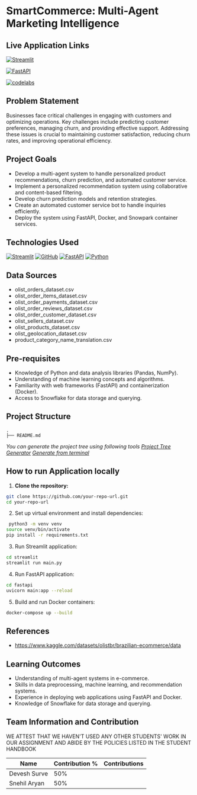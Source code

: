 # SmartCommerce: Multi-Agent Marketing Intelligence

## Live Application Links

[![Streamlit](https://img.shields.io/badge/Streamlit-FF4B4B?style=for-the-badge&logo=Streamlit&logoColor=white)]()

[![FastAPI](https://img.shields.io/badge/FastAPI-009688?style=for-the-badge&logo=FastAPI&logoColor=white)]()

[![codelabs](https://img.shields.io/badge/codelabs-4285F4?style=for-the-badge&logo=codelabs&logoColor=white)]()

## Problem Statement
Businesses face critical challenges in engaging with customers and optimizing operations. Key challenges include predicting customer preferences, managing churn, and providing effective support. Addressing these issues is crucial to maintaining customer satisfaction, reducing churn rates, and improving operational efficiency.

## Project Goals
- Develop a multi-agent system to handle personalized product recommendations, churn prediction, and automated customer service.
- Implement a personalized recommendation system using collaborative and content-based filtering.
- Develop churn prediction models and retention strategies.
- Create an automated customer service bot to handle inquiries efficiently.
- Deploy the system using FastAPI, Docker, and Snowpark container services.

## Technologies Used
[![Streamlit](https://img.shields.io/badge/Streamlit-FF4B4B?style=for-the-badge&logo=Streamlit&logoColor=white)](https://streamlit.io/)
[![GitHub](https://img.shields.io/badge/GitHub-100000?style=for-the-badge&logo=github&logoColor=white)](https://github.com/)
[![FastAPI](https://img.shields.io/badge/fastapi-109989?style=for-the-badge&logo=FASTAPI&logoColor=white)](https://fastapi.tiangolo.com/)
[![Python](https://img.shields.io/badge/Python-FFD43B?style=for-the-badge&logo=python&logoColor=blue)](https://www.python.org/)

## Data Sources
- olist_orders_dataset.csv
- olist_order_items_dataset.csv
- olist_order_payments_dataset.csv
- olist_order_reviews_dataset.csv
- olist_order_customer_dataset.csv
- olist_sellers_dataset.csv
- olist_products_dataset.csv
- olist_geolocation_dataset.csv
- product_category_name_translation.csv

## Pre-requisites
- Knowledge of Python and data analysis libraries (Pandas, NumPy).
- Understanding of machine learning concepts and algorithms.
- Familiarity with web frameworks (FastAPI) and containerization (Docker).
- Access to Snowflake for data storage and querying.

## Project Structure

```
.
├── README.md
```

*You can generate the project tree using following tools*
*[Project Tree Generator](https://woochanleee.github.io/project-tree-generator)*
*[Generate from terminal](https://www.geeksforgeeks.org/tree-command-unixlinux/)*


## How to run Application locally

1. **Clone the repository:**
 ```bash
 git clone https://github.com/your-repo-url.git
 cd your-repo-url
 ```
   
2. Set up virtual environment and install dependencies:

```bash
 python3 -m venv venv
source venv/bin/activate
pip install -r requirements.txt
```

3. Run Streamlit application:

```bash
cd streamlit
streamlit run main.py
```

4. Run FastAPI application:

```bash
cd fastapi
uvicorn main:app --reload
```

5. Build and run Docker containers:

```bash
docker-compose up --build
```

## References
- https://www.kaggle.com/datasets/olistbr/brazilian-ecommerce/data
     
## Learning Outcomes
- Understanding of multi-agent systems in e-commerce.
- Skills in data preprocessing, machine learning, and recommendation systems.
- Experience in deploying web applications using FastAPI and Docker.
- Knowledge of Snowflake for data storage and querying.

## Team Information and Contribution 
WE ATTEST THAT WE HAVEN'T USED ANY OTHER STUDENTS' WORK IN OUR ASSIGNMENT AND ABIDE BY THE POLICIES LISTED IN THE STUDENT HANDBOOK 

Name | Contribution %| Contributions |
--- |--- | --- |
Devesh Surve | 50% | |
Snehil Aryan | 50% | |
